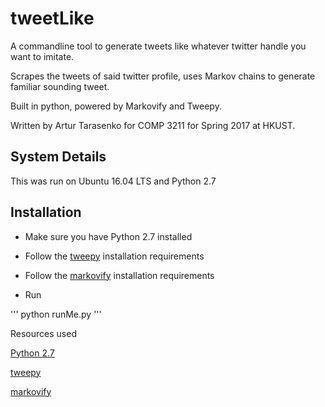 # tweetLike

A commandline tool to generate tweets like whatever twitter handle you want to imitate.

Scrapes the tweets of said twitter profile, uses Markov chains to generate familiar sounding tweet.

Built in python, powered by Markovify and Tweepy.

Written by Artur Tarasenko for COMP 3211 for Spring 2017 at HKUST.

## System Details

This was run on Ubuntu 16.04 LTS and Python 2.7

## Installation

* Make sure you have Python 2.7 installed

* Follow the [tweepy](https://github.com/tweepy/tweepy) installation requirements

* Follow the [markovify](https://github.com/jsvine/markovify) installation requirements

* Run 

'''
python runMe.py
'''

Resources used

[Python 2.7](https://www.python.org/downloads/)

[tweepy](https://github.com/tweepy/tweepy)

[markovify](https://github.com/jsvine/markovify)
